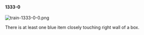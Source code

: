 #### 1333-0
![train-1333-0-0.png](https://github.com/lil-lab/nlvr/raw/master/nlvr/train/images/42/train-1333-0-0.png "train-1333-0-0.png")

There is at least one blue item closely touching right wall of a box.